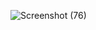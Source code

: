 ![Screenshot (76)](https://user-images.githubusercontent.com/117059180/232017896-68856b8b-9d1c-4bea-8e62-b18365b438b1.png)
